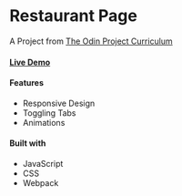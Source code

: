 # Restaurant Page

A Project from [The Odin Project Curriculum](https://theodinproject.com)

####  [Live Demo](https://mohamedaemara.github.io/Restaurant-Page/)



####   Features

-   Responsive Design
-   Toggling Tabs
-   Animations
 
####   Built with
- JavaScript
- CSS
- Webpack
